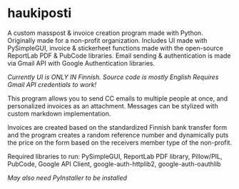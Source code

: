 # haukiposti

A custom masspost & invoice creation program made with Python. Originally made for a non-profit organization.
Includes UI made with PySimpleGUI, invoice & stickerheet functions made with the open-source ReportLab PDF & PubCode libraries. Email sending & authentication is made via Gmail API with Google Authentication libraries.

*Currently UI is ONLY IN Finnish. Source code is mostly English*
*Requires Gmail API credentials to work!*

This program allows you to send CC emails to multiple people at once, and personalized invoices as an attachment.
Messages can be stylized with custom markdown implementation.

Invoices are created based on the standardized Finnish bank transfer form and the program creates a random reference number and dynamically puts the price on the form based on the receivers member type of the non-profit.

Required libraries to run:
PySimpleGUI,
ReportLab PDF library,
Pillow/PIL,
PubCode,
Google API Client, google-auth-httplib2, google-auth-oauthlib

*May also need PyInstaller to be installed*
